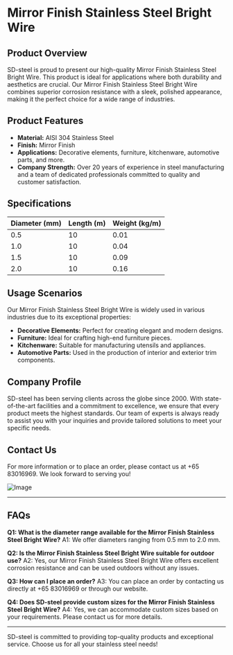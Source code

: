 # Mirror Finish Stainless Steel Bright Wire

## Product Overview

SD-steel is proud to present our high-quality Mirror Finish Stainless Steel Bright Wire. This product is ideal for applications where both durability and aesthetics are crucial. Our Mirror Finish Stainless Steel Bright Wire combines superior corrosion resistance with a sleek, polished appearance, making it the perfect choice for a wide range of industries.

## Product Features

- **Material:** AISI 304 Stainless Steel
- **Finish:** Mirror Finish
- **Applications:** Decorative elements, furniture, kitchenware, automotive parts, and more.
- **Company Strength:** Over 20 years of experience in steel manufacturing and a team of dedicated professionals committed to quality and customer satisfaction.

## Specifications

| Diameter (mm) | Length (m) | Weight (kg/m) |
|---------------|------------|---------------|
| 0.5           | 10         | 0.01          |
| 1.0           | 10         | 0.04          |
| 1.5           | 10         | 0.09          |
| 2.0           | 10         | 0.16          |

## Usage Scenarios

Our Mirror Finish Stainless Steel Bright Wire is widely used in various industries due to its exceptional properties:

- **Decorative Elements:** Perfect for creating elegant and modern designs.
- **Furniture:** Ideal for crafting high-end furniture pieces.
- **Kitchenware:** Suitable for manufacturing utensils and appliances.
- **Automotive Parts:** Used in the production of interior and exterior trim components.

## Company Profile

SD-steel has been serving clients across the globe since 2000. With state-of-the-art facilities and a commitment to excellence, we ensure that every product meets the highest standards. Our team of experts is always ready to assist you with your inquiries and provide tailored solutions to meet your specific needs.

## Contact Us

For more information or to place an order, please contact us at +65 83016969. We look forward to serving you!

![Image](https://github.com/user-attachments/assets/2567258e-e124-4816-932d-1809bd27ef0b)

---

## FAQs

**Q1: What is the diameter range available for the Mirror Finish Stainless Steel Bright Wire?**
A1: We offer diameters ranging from 0.5 mm to 2.0 mm.

**Q2: Is the Mirror Finish Stainless Steel Bright Wire suitable for outdoor use?**
A2: Yes, our Mirror Finish Stainless Steel Bright Wire offers excellent corrosion resistance and can be used outdoors without any issues.

**Q3: How can I place an order?**
A3: You can place an order by contacting us directly at +65 83016969 or through our website.

**Q4: Does SD-steel provide custom sizes for the Mirror Finish Stainless Steel Bright Wire?**
A4: Yes, we can accommodate custom sizes based on your requirements. Please contact us for more details.

---

SD-steel is committed to providing top-quality products and exceptional service. Choose us for all your stainless steel needs!